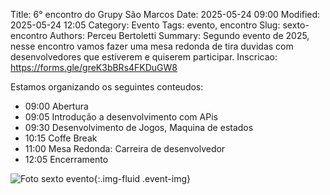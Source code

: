 Title: 6° encontro do Grupy São Marcos
Date: 2025-05-24 09:00
Modified: 2025-05-24 12:05
Category: Evento
Tags: evento, encontro
Slug: sexto-encontro
Authors: Perceu Bertoletti
Summary: Segundo evento de 2025, nesse encontro vamos fazer uma mesa redonda de tira duvidas com desenvolvedores que estiverem e quiserem participar.
Inscricao: https://forms.gle/greK3bBRs4FKDuGW8

Estamos organizando os seguintes conteudos:

 - 09:00 Abertura
 - 09:05 Introdução a desenvolvimento com APis
 - 09:30 Desenvolvimento de Jogos, Maquina de estados
 - 10:15 Coffe Break
 - 11:00 Mesa Redonda: Carreira de desenvolvedor
 - 12:05 Encerramento

![Foto sexto evento]({static}/images/evento-6.jpeg){:.img-fluid .event-img}